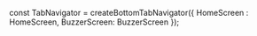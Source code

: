 const TabNavigator = createBottomTabNavigator({
  HomeScreen :  HomeScreen,
  BuzzerScreen: BuzzerScreen
});
